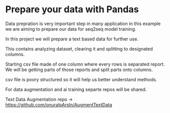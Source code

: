 # Prepare your data with Pandas 

Data prepration is very important step in many application in this example we are aiming to prepare our data for seq2seq model training.

In this project we will prepare a text based data for further use. 

This contains analyzing dataset, clearing it and splitting to designated columns.

Starting csv file made of one column where every rows is separated report. We will be getting parts of those reports and split parts onto columns.

csv file is poory structured so it will help us better understand methods.




For data augmentation and ai training separte repos will be shared.



Text Data Augmentation repo -> https://github.com/onuralpArsln/AugmentTextData
